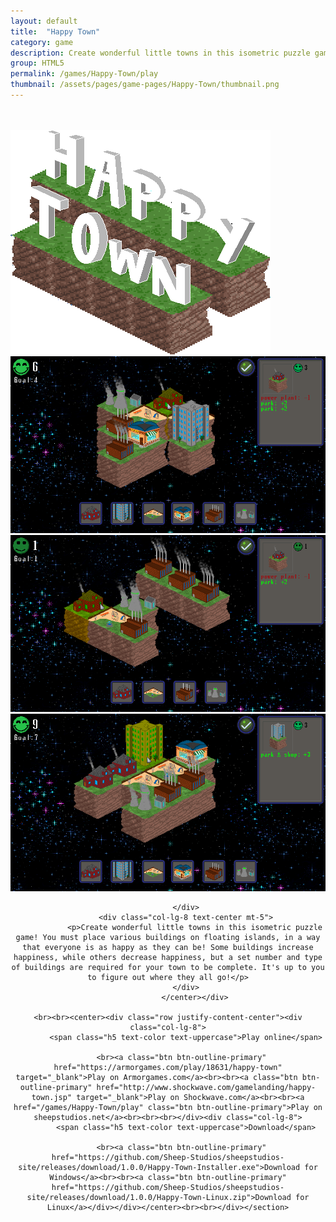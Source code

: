 ```yaml
---
layout: default
title:  "Happy Town"
category: game
description: Create wonderful little towns in this isometric puzzle game! You must place various buildings on floating islands, in a way that everyone is as happy as they can be! 
group: HTML5
permalink: /games/Happy-Town/play
thumbnail: /assets/pages/game-pages/Happy-Town/thumbnail.png
---
```



<!-- header title -->
<section class="page-title header-padding" style="background-image:url(/assets/pages/game-pages/Happy-Town/banner.png);background-size:cover"><div class="container">
	<div class="row">
		<div class="col-lg-6">
			<br />
            <br />
            <div class="floating-noabs"><img alt="Happy Town logo" src="/assets/pages/game-pages/Happy-Town/Happy-Town-logo.png" class="img-fluid position-absolute-"></div>
			</div>
		</div>
	</div>
</section>

<!-- Content start -->
<section>
<div class="container">
		<div class="row justify-content-center">
			<center>
<div class="col-lg-12 mt-5">
				<div class="carousel slide pointer-event" id="single-slide">
					<div class="carousel-inner">
						<div class="carousel-item">
							<img class="img-fluid" alt="1" src="/assets/pages/game-pages/Happy-Town/carousel-images/img-1.png">
						</div>
						<div class="carousel-item active">
							<img class="img-fluid" alt="2" src="/assets/pages/game-pages/Happy-Town/carousel-images/img-2.png">
						</div>
						<div class="carousel-item">
							<img class="img-fluid" alt="3" src="/assets/pages/game-pages/Happy-Town/carousel-images/img-3.png">
						</div>
					</div>
					 <div class="text-center mt-4">
					 	<a class="control-prev" href="#single-slide" role="button" data-slide="prev">
						    <span class="fa fa-long-arrow-alt-left" aria-hidden="true"></span>
						  </a>
						  <a class="control-next" href="#single-slide" role="button" data-slide="next">
						    <span class="fa fa-long-arrow-alt-right" aria-hidden="true"></span>
						  </a>
					 </div>
				</div>
			</div>
			<div class="col-lg-12 mt-5">
				
			</div>
			<div class="col-lg-8 text-center mt-5">
				<p>Create wonderful little towns in this isometric puzzle game! You must place various buildings on floating islands, in a way that everyone is as happy as they can be! Some buildings increase happiness, while others decrease happiness, but a set number and type of buildings are required for your town to be complete. It's up to you to figure out where they all go!</p>
			</div>
				</center></div>

	<br><br><center><div class="row justify-content-center"><div class="col-lg-8">
            <span class="h5 text-color text-uppercase">Play online</span>
            
          <br><a class="btn btn-outline-primary" href="https://armorgames.com/play/18631/happy-town" target="_blank">Play on Armorgames.com</a><br><br><a class="btn btn-outline-primary" href="http://www.shockwave.com/gamelanding/happy-town.jsp" target="_blank">Play on Shockwave.com</a><br><br><a href="/games/Happy-Town/play" class="btn btn-outline-primary">Play on sheepstudios.net</a><br><br><br></div><div class="col-lg-8">
            <span class="h5 text-color text-uppercase">Download</span>
            
          <br><a class="btn btn-outline-primary" href="https://github.com/Sheep-Studios/sheepstudios-site/releases/download/1.0.0/Happy-Town-Installer.exe">Download for Windows</a><br><br><a class="btn btn-outline-primary" href="https://github.com/Sheep-Studios/sheepstudios-site/releases/download/1.0.0/Happy-Town-Linux.zip">Download for Linux</a></div></div></center><br><br></div></section>
<!-- Content end -->